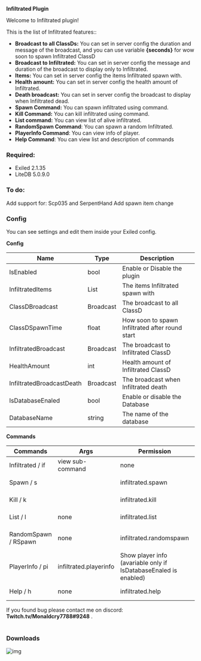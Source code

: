 

**Infiltrated Plugin**<br />

Welcome to Infiltrated plugin!

This is the list of Infiltrated features::

- **Broadcast to all ClassDs:** You can set in server config the duration and message of the broadcast, and you can use variable **{seconds}** for wow soon to spawn Infiltrated ClassD
- **Broadcast to Infiltrated:** You can set in server config the message and duration of the broadcast to display only to Infiltrated.
- **Items:** You can set in server config the items Infiltrated spawn with.
- **Health amount:** You can set in server config the health amount of Infiltrated.
- **Death broadcast:** You can set in server config the broadcast to display when Infiltrated dead.
- **Spawn Command:** You can spawn infiltrated using command.
- **Kill Command:** You can kill infiltrated using command.
- **List command:** You can view list of alive infiltrated.
- **RandomSpawn Command**: You can spawn a random Infiltrated.
- **PlayerInfo Command**: You can view info of player.
- **Help Command**: You can view list and description of commands

### Required: 
- Exiled 2.1.35
- LiteDB 5.0.9.0

### To do:

Add support for: Scp035 and SerpentHand
Add spawn item change

### Config

You can see settings and edit them inside your Exiled config.

**Config**

| Name  | Type | Description | 
| ------------- | ------------- | ------------- |
| IsEnabled  | bool  | Enable or Disable the plugin |
| InfiltratedItems  | List  | The items Infiltrated spawn with |
| ClassDBroadcast  | Broadcast  | The broadcast to all ClassD |
| ClassDSpawnTime  | float  | How soon to spawn Infiltrated after round start  |
| InfiltratedBroadcast  | Broadcast  | The broadcast to Infiltrated ClassD  |
| HealthAmount  | int | Health amount of Infiltrated ClassD  |
| InfiltratedBroadcastDeath  | Broadcast | The broadcast when Infiltrated death |
| IsDatabaseEnaled  | bool | Enable or disable the Database |
| DatabaseName | string | The name of the database |

**Commands**

| Commands  | Args | Permission | Description | 
| ------------- | ------------- | ------------- | ------------- |
| Infiltrated / if  | view sub-command  | none | show sub-command |
| Spawn / s  | <player name or id>  | infiltrated.spawn | Spawn an Infiltrated |
| Kill / k  | <Player name or ID> | infiltrated.kill | Kill alive infiltrated |
| List / l | none | infiltrated.list | List of alive infiltrated |
| RandomSpawn / RSpawn | none | infiltrated.randomspawn | Spawn a random infiltrated |
| PlayerInfo / pi <Player name or id> | infiltrated.playerinfo | Show player info (avariable only if IsDatabaseEnaled is enabled) |
| Help / h | none | infiltrated.help | Show help command |

If you found bug please contact me on discord: **Twitch.tv/Monaldcry7788#9248** .<br /><br />

### Downloads
![img](https://img.shields.io/github/downloads/Monaldcry7788/Infiltrated/total?style=for-the-badge)
